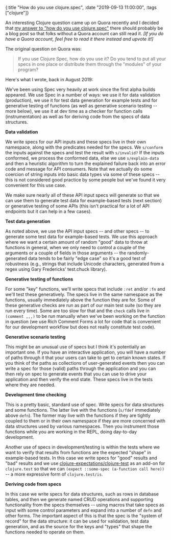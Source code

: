 {:title "How do you use clojure.spec",
 :date "2019-09-13 11:00:00",
 :tags ["clojure"]}

An interesting Clojure question came up on Quora recently and I decided that [my answer to "how do you use clojure.spec"](https://www.quora.com/If-you-use-Clojure-Spec-how-do-you-use-it-Do-you-tend-to-put-all-your-specs-in-one-place-or-distribute-them-through-the-modules-of-your-program/answer/Sean-Corfield?srid=upNN) there should probably be a blog post so that folks without a Quora account can still read it. _[If you do have a Quora account, feel free to read it there instead and upvote it!]_<!-- more -->

The original question on Quora was:

> If you use Clojure Spec, how do you use it? Do you tend to put all your specs in one place or distribute them through the "modules" of your program?

Here's what I wrote, back in August 2019:

We've been using Spec very heavily at work since the first alpha builds appeared. We use Spec in a number of ways: we use it for data validation (production), we use it for test data generation for example tests and for generative testing of functions (as well as generative scenario testing -- more below), we use it at dev time as a checker for function calls (instrumentation) as well as for deriving code from the specs of data structures.

**Data validation**

We write specs for our API inputs and these specs live in their own namespace, along with the predicates needed for the specs. We `s/conform` the inputs against the specs and test the result with `s/invalid?` If the inputs conformed, we process the conformed data, else we use `s/explain-data` and then a heuristic algorithm to turn the explained failure back into an error code and message for API consumers. Note that we actually do some coercion of string inputs into basic data types via some of these specs -- this is not considered good practice by some people but we've found it very convenient for this use case.

We make sure nearly all of these API input specs will generate so that we can use them to generate test data for example-based tests (next section) or generative testing of some APIs (this isn't practical for a lot of API endpoints but it can help in a few cases).

**Test data generation**

As noted above, we use the API input specs -- and other specs -- to generate some test data for example-based tests. We use this approach where we want a certain amount of random "good" data to throw at functions in general, when we only need to control a couple of the arguments or a couple of fields in those arguments -- the randomly-generated data tends to be fairly "edge case" so it's a good test of robustness (e.g., strings that include Unicode characters, generated from a regex using Gary Fredericks' test.chuck library).

**Generative testing of functions**

For some "key" functions, we'll write specs that include `:ret` and/or `:fn` and we'll test these generatively. The specs live in the same namespace as the functions, usually immediately above the function they are for. Some of these generative checks are run as part of our main test suite (so they are run every time). Some are too slow for that and the `check` calls live in `(comment ,,,)` to be run manually when we've been working on the function in question (we use Rich Comment Forms a lot for code that is convenient for our development workflow but does not really constitute test code).

**Generative scenario testing**

This might be an unusual use of specs but I think it's potentially an important one. If you have an interactive application, you will have a number of paths through it that your users can take to get to certain known states. If you think of the paths as collections of user-generated events then you can write a spec for those (valid) paths through the application and you can then rely on spec to generate events that you can use to drive your application and then verify the end state. These specs live in the tests where they are needed.

**Development time checking**

This is a pretty basic, standard use of spec. Write specs for data structures and some functions. The latter live with the functions (`s/fdef` immediately above `defn`). The former may live with the functions if they are tightly coupled to them or in their own namespace if they are more concerned with data structures used by various namespaces. Then you instrument those functions while you are working in the REPL, doing day-to-day development.

Another use of specs in development/testing is within the tests where we want to verify that results from functions are the expected "shape" in example-based tests. In this case we write specs for "good" results and "bad" results and we use [clojure-expectations/clojure-test](https://github.com/clojure-expectations/clojure-test) as an add-on for `clojure.test` so that we can `(expect ::some-spec (a-function call here))` -- a more expressive form of `clojure.test/is`.

**Deriving code from specs**

In this case we write specs for data structures, such as rows in database tables, and then we generate named CRUD operations and supporting functionality from the specs themselves -- using macros that take specs as input with some control parameters and expand into a number of `defn` and other forms. The important aspect of this is that the spec is the "system of record" for the data structure: it can be used for validation, test data generation, and as the source for the keys and "types" that shape the functions needed to operate on them.
